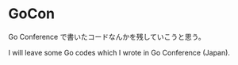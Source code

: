 GoCon
=====

Go Conference で書いたコードなんかを残していこうと思う。

I will leave some Go codes which I wrote in Go Conference (Japan).
